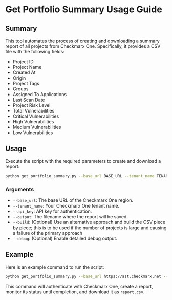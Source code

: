# Get Portfolio Summary Usage Guide

## Summary

This tool automates the process of creating and downloading a summary report of all projects from Checkmarx One. Specifically, it provides a CSV file with the following fields:

- Project ID
- Project Name
- Created At
- Origin
- Project Tags
- Groups
- Assigned To Applications
- Last Scan Date
- Project Risk Level
- Total Vulnerabilities
- Critical Vulnerabilities
- High Vulnerabilities
- Medium Vulnerabilities
- Low Vulnerabilities

## Usage

Execute the script with the required parameters to create and download a report:

```bash
python get_portfolio_summary.py --base_url BASE_URL --tenant_name TENANT_NAME --api_key API_KEY  --output OUTPUT_FILENAME [--build] [--debug]
```

### Arguments

- `--base_url`: The base URL of the Checkmarx One region.
- `--tenant_name`: Your Checkmarx One tenant name.
- `--api_key`: API key for authentication.
- `--output`: The filename where the report will be saved.
- `--build`: (Optional) Use an alternative approach and build the CSV piece by piece; this is to be used if the number of projects is large and causing a failure of the primary approach
- `--debug`: (Optional) Enable detailed debug output.

## Example

Here is an example command to run the script:

```bash
python get_portfolio_summary.py --base_url https://ast.checkmarx.net --tenant_name myTenant --api_key 12345abcde --output report.csv --debug
```

This command will authenticate with Checkmarx One, create a report, monitor its status until completion, and download it as `report.csv`.
